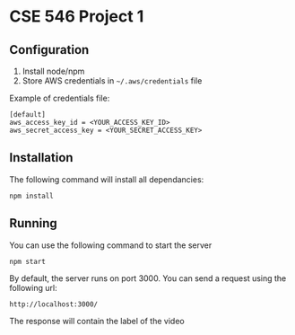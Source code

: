 # CSE 546 Project 1

## Configuration

1. Install node/npm
2. Store AWS credentials in `~/.aws/credentials` file

Example of credentials file:
```
[default]
aws_access_key_id = <YOUR_ACCESS_KEY_ID>
aws_secret_access_key = <YOUR_SECRET_ACCESS_KEY>
```

## Installation
The following command will install all dependancies:
```
npm install
```

## Running 
You can use the following command to start the server
```
npm start
```

By default, the server runs on port 3000. You can send a request using the following url:
```
http://localhost:3000/
```

The response will contain the label of the video

